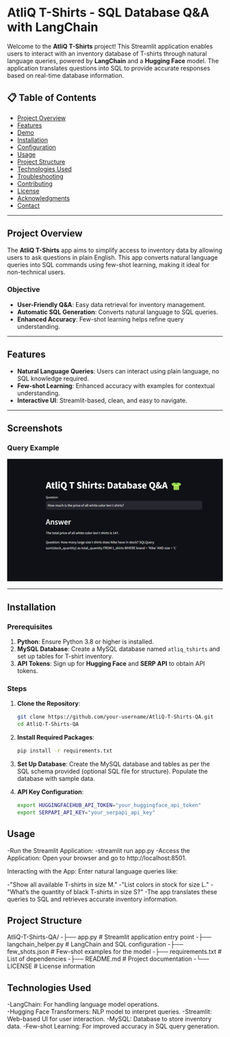 # AtliQ T-Shirts - SQL Database Q&A with LangChain

Welcome to the **AtliQ T-Shirts** project! This Streamlit application enables users to interact with an inventory database of T-shirts through natural language queries, powered by **LangChain** and a **Hugging Face** model. The application translates questions into SQL to provide accurate responses based on real-time database information.

## 📋 Table of Contents

- [Project Overview](#project-overview)
- [Features](#features)
- [Demo](#demo)
- [Installation](#installation)
- [Configuration](#configuration)
- [Usage](#usage)
- [Project Structure](#project-structure)
- [Technologies Used](#technologies-used)
- [Troubleshooting](#troubleshooting)
- [Contributing](#contributing)
- [License](#license)
- [Acknowledgments](#acknowledgments)
- [Contact](#contact)

---

## Project Overview

The **AtliQ T-Shirts** app aims to simplify access to inventory data by allowing users to ask questions in plain English. This app converts natural language queries into SQL commands using few-shot learning, making it ideal for non-technical users. 

### Objective

- **User-Friendly Q&A**: Easy data retrieval for inventory management.
- **Automatic SQL Generation**: Converts natural language to SQL queries.
- **Enhanced Accuracy**: Few-shot learning helps refine query understanding.

---

## Features

- **Natural Language Queries**: Users can interact using plain language, no SQL knowledge required.
- **Few-shot Learning**: Enhanced accuracy with examples for contextual understanding.
- **Interactive UI**: Streamlit-based, clean, and easy to navigate.

---

## Screenshots

### Query Example
![Query Example](https://github.com/ritigit7/SQLDatabase-Q-A-with-LangChain/blob/main/Screenshot%202024-11-09%20105123.png)

---

## Installation

### Prerequisites

1. **Python**: Ensure Python 3.8 or higher is installed.
2. **MySQL Database**: Create a MySQL database named `atliq_tshirts` and set up tables for T-shirt inventory.
3. **API Tokens**: Sign up for **Hugging Face** and **SERP API** to obtain API tokens.

### Steps

1. **Clone the Repository**:
   ```bash
   git clone https://github.com/your-username/AtliQ-T-Shirts-QA.git
   cd AtliQ-T-Shirts-QA

2. **Install Required Packages**:
   ```bash
   pip install -r requirements.txt

3. **Set Up Database**:
   Create the MySQL database and tables as per the SQL schema provided (optional SQL file for structure).
   Populate the database with sample data.

4. **API Key Configuration**:
   ```bash
   export HUGGINGFACEHUB_API_TOKEN="your_huggingface_api_token"
   export SERPAPI_API_KEY="your_serpapi_api_key"

## Usage

-Run the Streamlit Application:
-streamlit run app.py
-Access the Application: Open your browser and go to http://localhost:8501.

Interacting with the App: Enter natural language queries like:

-"Show all available T-shirts in size M."
-"List colors in stock for size L."
-"What’s the quantity of black T-shirts in size S?"
-The app translates these queries to SQL and retrieves accurate inventory information.


## Project Structure

AtliQ-T-Shirts-QA/
-├── app.py                   # Streamlit application entry point
-├── langchain_helper.py      # LangChain and SQL configuration
-├── few_shots.json           # Few-shot examples for the model
-├── requirements.txt         # List of dependencies
-├── README.md                # Project documentation
-└── LICENSE                  # License information


## Technologies Used
-LangChain: For handling language model operations.   
-Hugging Face Transformers: NLP model to interpret queries.
-Streamlit: Web-based UI for user interaction.
-MySQL: Database to store inventory data.
-Few-shot Learning: For improved accuracy in SQL query generation.

